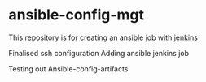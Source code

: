 # ansible-config-mgt
This repository is for creating an ansible job with jenkins


Finalised ssh configuration
Adding ansible jenkins job

Testing out Ansible-config-artifacts